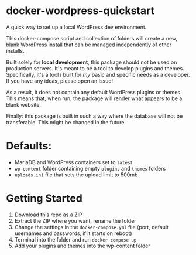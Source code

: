 # docker-wordpress-quickstart
A quick way to set up a local WordPress dev environment.

This docker-compose script and collection of folders will create a new, blank WordPress install that can be managed independently of other installs.

Built solely for **local development**, this package should not be used on production servers. It's meant to be a tool to develop plugins and themes. Specifically, it's a tool *I* built for *my* basic and specific needs as a developer. If you have any ideas, please open an Issue!

As a result, it does not contain any default WordPress plugins or themes. This means that, when run, the package will render what appears to be a blank website.

Finally: this package is built in such a way where the database will not be transferable. This might be changed in the future.

# Defaults:
- MariaDB and WordPress containers set to `latest`
- `wp-content` folder containing empty `plugins` and `themes` folders
- `uploads.ini` file that sets the upload limit to 500mb

# Getting Started
1. Download this repo as a ZIP
2. Extract the ZIP where you want, rename the folder
3. Change the settings in the `docker-compose.yml` file (port, default usernames and passwords, if it starts on reboot)
4. Terminal into the folder and run `docker compose up`
5. Add your plugins and themes into the wp-content folder